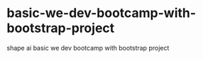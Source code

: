 # basic-we-dev-bootcamp-with-bootstrap-project
shape ai basic we dev bootcamp with bootstrap project
